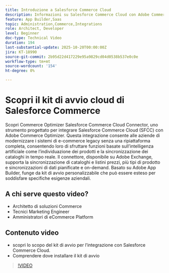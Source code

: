 ```yaml
---
title: Introduzione a Salesforce Commerce Cloud
description: Informazioni su Salesforce Commerce Cloud con Adobe Commerce Optimizer utilizzando il connettore SFC.
feature: App Builder,Saas
topic: Administration,Commerce,Integrations
role: Architect, Developer
level: Beginner
doc-type: Technical Video
duration: 194
last-substantial-update: 2025-10-20T00:00:00Z
jira: KT-18990
source-git-commit: 2b95d22d417229e95a9829cd04d0538b537e0c0e
workflow-type: tm+mt
source-wordcount: '154'
ht-degree: 0%

---
```



# Scopri il kit di avvio cloud di Salesforce Commerce

Scopri Commerce Optimizer Salesforce Commerce Cloud Connector, uno strumento progettato per integrare Salesforce Commerce Cloud (SFCC) con Adobe Commerce Optimizer. Questa integrazione consente alle aziende di modernizzare i sistemi di e-commerce legacy senza una ripiattaforma completa, consentendo loro di sfruttare funzioni basate sull’intelligenza artificiale come l’individuazione dei prodotti e la sincronizzazione dei cataloghi in tempo reale. Il connettore, disponibile su Adobe Exchange, supporta la sincronizzazione di cataloghi e listini prezzi, più tipi di prodotto e sincronizzazioni di dati pianificate e on-demand. Basato su Adobe App Builder, funge da kit di avvio personalizzabile che può essere esteso per soddisfare specifiche esigenze aziendali.

## A chi serve questo video?

* Architetto di soluzioni Commerce
* Tecnici Marketing Engineer
* Amministratori di eCommerce Platform

## Contenuto video

* scopri lo scopo del kit di avvio per l’integrazione con Salesforce Commerce Cloud.
* Comprendere dove installare il kit di avvio

>[!VIDEO](https://video.tv.adobe.com/v/3476013?learn=on)
